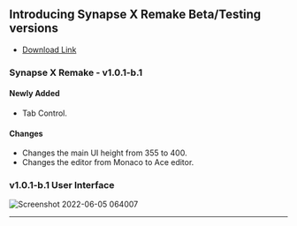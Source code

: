 ## Introducing Synapse X Remake Beta/Testing versions
- [Download Link](https://github.com/Charlzk05/Synapse-X-Remake-Synapse-X-Free-Version/releases/tag/v1.0.1-b.1)

### Synapse X Remake - v1.0.1-b.1
#### Newly Added
- Tab Control.
#### Changes
- Changes the main UI height from 355 to 400.
- Changes the editor from Monaco to Ace editor.
### v1.0.1-b.1 User Interface
![Screenshot 2022-06-05 064007](https://user-images.githubusercontent.com/104715127/172027579-1f0e0a44-53da-41b7-aadb-9d11eea3dd9c.png)
<hr>
